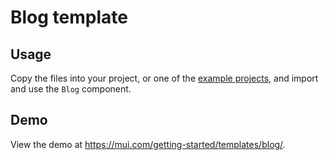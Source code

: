 # Blog template

## Usage

<!-- #default-branch-switch -->

Copy the files into your project, or one of the [example projects](https://github.com/mui-org/material-ui/tree/master/examples), and import and use the `Blog` component.

## Demo

<!-- #default-branch-switch -->

View the demo at https://mui.com/getting-started/templates/blog/.
